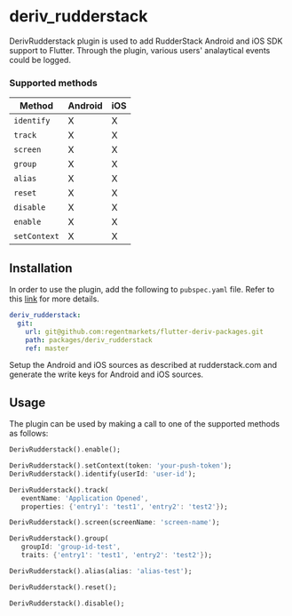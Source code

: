 # deriv_rudderstack

DerivRudderstack plugin is used to add RudderStack Android and iOS SDK support to Flutter. Through the plugin, various users' analaytical events could be logged.

### Supported methods

| Method       | Android | iOS |
| ------------ | ------- | --- |
| `identify`   | X       | X   |
| `track`      | X       | X   |
| `screen`     | X       | X   |
| `group`      | X       | X   |
| `alias`      | X       | X   |
| `reset`      | X       | X   |
| `disable`    | X       | X   |
| `enable`     | X       | X   |
| `setContext` | X       | X   |

## Installation

In order to use the plugin, add the following to `pubspec.yaml` file. Refer to this [link](https://flutter.dev/docs/development/packages-and-plugins/using-packages) for more details.

```yaml
deriv_rudderstack:
  git:
    url: git@github.com:regentmarkets/flutter-deriv-packages.git
    path: packages/deriv_rudderstack
    ref: master
```

Setup the Android and iOS sources as described at rudderstack.com and generate the write keys for Android and iOS sources.

## Usage

The plugin can be used by making a call to one of the supported methods as follows:

```dart
DerivRudderstack().enable();

DerivRudderstack().setContext(token: 'your-push-token');
DerivRudderstack().identify(userId: 'user-id');

DerivRudderstack().track(
   eventName: 'Application Opened',
   properties: {'entry1': 'test1', 'entry2': 'test2'});

DerivRudderstack().screen(screenName: 'screen-name');

DerivRudderstack().group(
   groupId: 'group-id-test',
   traits: {'entry1': 'test1', 'entry2': 'test2'});

DerivRudderstack().alias(alias: 'alias-test');

DerivRudderstack().reset();

DerivRudderstack().disable();

```
